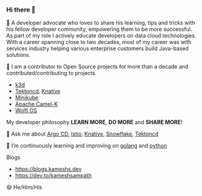 ### Hi there 👋

<!--
**kameshsampath/kameshsampath** is a ✨ _special_ ✨ repository because its `README.md` (this file) appears on your GitHub profile.

Here are some ideas to get you started:

- 🔭 I’m currently working on ...
- 🌱 I’m currently learning ...
- 👯 I’m looking to collaborate on ...
- 🤔 I’m looking for help with ...
- 💬 Ask me about ...
- 📫 How to reach me: ...
- 😄 Pronouns: ...
- ⚡ Fun fact: ...
-->

🔭 A developer advocate who loves to share his learning, tips and tricks with his fellow developer community, empowering them to be more successful. As part of my role I actively educate developers on data cloud technologies. With a career spanning close to two decades, most of my career was with services industry helping various enterprise customers build Java-based solutions.

👯 I am a contributor to Open Source projects for more than a decade and contributed/contributing to projects 
 - [k3d](https://k3d.io)
 - [Tektoncd](https://tekton.dev/), [Knative](https://knative.dev)
 - [Minikube](https://minikube.sigs.k8s.io/docs/)
 - [Apache Camel-K](https://camel.apache.org/camel-k/1.7.x/index.html)
 - [Wolfi OS](https://github.com/wolfi-dev/os)

My developer philosophy **LEARN MORE**, **DO MORE** and **SHARE MORE**!

💬 Ask me about [Argo CD](https://argo-cd.readthedocs.io/en/stable/), [Istio](https://istio.io), [Knative](https://knative.dev), [Snowflake](https://snowflake.com), [Tektoncd](https://tekton.dev/)

🌱 I’m continuously learning and improving on [golang](https://go.dev/) and [python](https://python.org/) 

Blogs 
- https://blogs.kameshs.dev
- https://dev.to/kameshsampath
 
😄 He/Him/His
